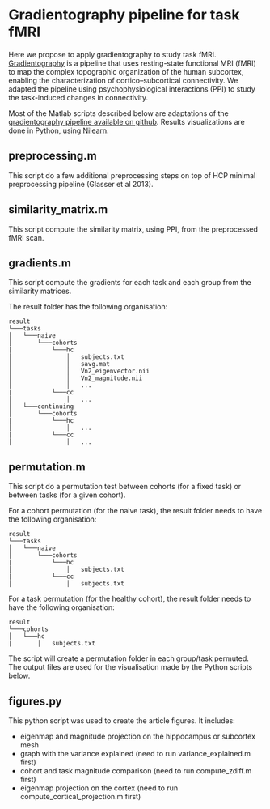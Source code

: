 # Gradientography pipeline for task fMRI

Here we propose to apply gradientography to study task fMRI.
[Gradientography](https://www.nature.com/articles/s41593-020-00711-6.epdf?sharing_token=Fzk9fg_oTs49l2_4GcFHvtRgN0jAjWel9jnR3ZoTv0OcoEh_rWSSGTYcOuTVFJlvyoz7cKiJgYmHRlYIGzAnNt5tMyMZIXn3xdgdMC_wzDAONIDh5m0cUiLGzNChnEK_AHqVJl2Qrno8-hzk8CanTnXjGX3rRfZX3WXgTLew1oE%3D) is a pipeline that uses resting-state functional MRI (fMRI) to map the complex topographic organization of the human subcortex, enabling the characterization of cortico–subcortical connectivity. 
We adapted the pipeline using psychophysiological interactions (PPI) to study the task-induced changes in connectivity.

Most of the Matlab scripts described below are adaptations of the [gradientography pipeline available on github](https://github.com/yetianmed/subcortex).
Results visualizations are done in Python, using [Nilearn](https://nilearn.github.io).

## preprocessing.m

This script do a few additional preprocessing steps on top of HCP minimal preprocessing pipeline (Glasser et al 2013).

## similarity_matrix.m

This script compute the similarity matrix, using PPI, from the preprocessed fMRI scan.

## gradients.m

This script compute the gradients for each task and each group from the similarity matrices.

The result folder has the following organisation:

```
result
└───tasks
│   └───naive
│       └───cohorts
|           └───hc
│               │   subjects.txt
│               │   savg.mat
│               │   Vn2_eigenvector.nii
│               │   Vn2_magnitude.nii
│               │   ...
|           └───cc
│               │   ...
│   └───continuing
│       └───cohorts
|           └───hc
│               │   ...
|           └───cc
│               │   ...
```

## permutation.m

This script do a permutation test between cohorts (for a fixed task) or between tasks (for a given cohort).

For a cohort permutation (for the naive task), the result folder needs to have the following organisation:
```
result
└───tasks
│   └───naive
│       └───cohorts
|           └───hc
│               │   subjects.txt
|           └───cc
│               │   subjects.txt
```

For a task permutation (for the healthy cohort), the result folder needs to have the following organisation:
```
result
└───cohorts
│   └───hc
|       │   subjects.txt
```

The script will create a permutation folder in each group/task permuted. The output files are used for the visualisation made by the Python scripts below.

## figures.py

This python script was used to create the article figures. It includes:
- eigenmap and magnitude projection on the hippocampus or subcortex mesh
- graph with the variance explained (need to run variance_explained.m first)
- cohort and task magnitude comparison (need to run compute_zdiff.m first)
- eigenmap projection on the cortex (need to run compute_cortical_projection.m first)




